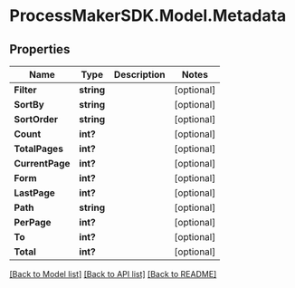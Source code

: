 
# ProcessMakerSDK.Model.Metadata

## Properties

Name | Type | Description | Notes
------------ | ------------- | ------------- | -------------
**Filter** | **string** |  | [optional] 
**SortBy** | **string** |  | [optional] 
**SortOrder** | **string** |  | [optional] 
**Count** | **int?** |  | [optional] 
**TotalPages** | **int?** |  | [optional] 
**CurrentPage** | **int?** |  | [optional] 
**Form** | **int?** |  | [optional] 
**LastPage** | **int?** |  | [optional] 
**Path** | **string** |  | [optional] 
**PerPage** | **int?** |  | [optional] 
**To** | **int?** |  | [optional] 
**Total** | **int?** |  | [optional] 

[[Back to Model list]](../README.md#documentation-for-models)
[[Back to API list]](../README.md#documentation-for-api-endpoints)
[[Back to README]](../README.md)

